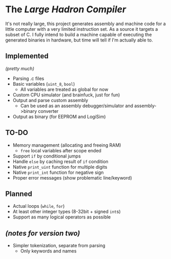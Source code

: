 # The _Large Hadron Compiler_

It's not really large, this project generates assembly and machine code for a little computer with a very limited instruction set. As a source it targets a subset of C.
I fully intend to build a machine capable of executing the generated binaries in hardware, but time will tell if I'm actually able to.

## Implemented

_(pretty much)_

- Parsing .c files
- Basic variables (`uint_8`, `bool`)
  - All variables are treated as global for now
- Custom CPU simulator (and brainfuck, just for fun)
- Output and parse custom assembly
  - Can be used as an assembly debugger/simulator and assembly->binary converter
- Output as binary (for EEPROM and LogiSim)

## TO-DO

- Memory management (allocating and freeing RAM)
  - `free` local variables after scope ended
- Support `if` by conditional jumps
- Handle `else` by caching result of `if` condition
- Native `print_uint` function for multiple digits
- Native `print_int` function for negative sign
- Proper error messages (show problematic line/keyword)

## Planned

- Actual loops (`while`, `for`)
- At least other integer types (8-32bit + signed `int`s)
- Support as many logical operators as possible

## _(notes for version two)_

- Simpler tokenization, separate from parsing
  - Only keywords and names
